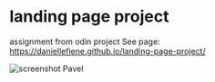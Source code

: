 # landing page project
 assignment from odin project
 See page: https://daniellefiene.github.io/landing-page-project/
 
![screenshot Pavel](https://github.com/user-attachments/assets/4ee31729-5855-4f66-b769-3cc580512783)
